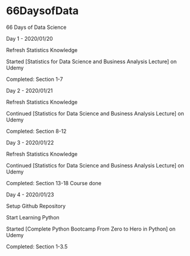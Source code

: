 # 66DaysofData
66 Days of Data Science


Day 1 - 2020/01/20

Refresh Statistics Knowledge

Started [Statistics for Data Science and Business Analysis Lecture] on Udemy

Completed:
Section 1-7

Day 2 - 2020/01/21

Refresh Statistics Knowledge

Continued [Statistics for Data Science and Business Analysis Lecture] on Udemy

Completed:
Section 8-12

Day 3 - 2020/01/22

Refresh Statistics Knowledge

Continued [Statistics for Data Science and Business Analysis Lecture] on Udemy

Completed:
Section 13-18
Course done

Day 4 - 2020/01/23

Setup Github Repository

Start Learning Python

Started [Complete Python Bootcamp From Zero to Hero in Python] on Udemy

Completed:
Section 1-3.5
